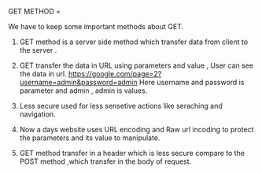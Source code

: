 GET METHOD =

We have to keep some important methods about GET.

1. GET method is a server side method which transfer data from client to the server .

2. GET transfer the data in URL using parameters and value , User can see the data in url.  https://google.com/page=2?username=admin&password=admin
   Here username and password is parameter and admin , admin is values.

3. Less secure used for less sensetive actions  like seraching and navigation.

4. Now a days website uses URL encoding and Raw url incoding to protect the parameters and its value to manipulate.

5. GET method transfer in a header which is less secure compare to the POST method ,which transfer in the body of request.

